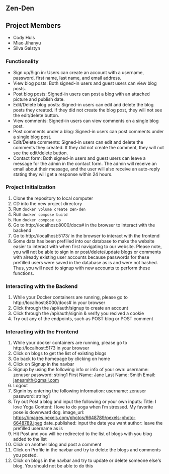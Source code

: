 ## Zen-Den

## Project Members
- Cody Huls
- Miao Jihanyu
- Silva Galstyn


### Functionality 

-   Sign up/Sign in: Users can create an account with a username, password, first name, last name, and email address.
-   View blog posts: Both signed-in users and guest users can view blog posts.
-   Post blog posts: Signed-in users can post a blog with an attached picture and publish date.
-   Edit/Delete blog posts: Signed-in users can edit and delete the blog posts they created. If they did not create the blog post, they will not see the edit/delete button.
-   View comments: Signed-in users can view comments on a single blog post.
-   Post comments under a blog: Signed-in users can post comments under a single blog post.
-   Edit/Delete comments: Signed-in users can edit and delete the comments they created. If they did not create the comment, they will not see the edit/delete button.
-   Contact form: Both signed-in users and guest users can leave a message for the admin in the contact form. The admin will receive an email about their message, and the user will also receive an auto-reply stating they will get a response within 24 hours.


### Project Initialization

1. Clone the repository to local computer
2. CD into the new project directory
3. Run `docker volume create zen-den`
4. Run `docker compose build`
5. Run `docker compose up`
6. Go to http://localhost:8000/docs# in the browser to interact with the backend
7. Go to http://localhost:5173/ in the browser to interact with the frontend
8. Some data has been prefilled into our database to make the website easier to interact with when first navigating to our website.  Please note, you will not be able to sign in or post/delete/update blogs or comments with already existing user accounts because passwords for these prefilled users were saved in the database as is and were not hashed.  Thus, you will need to signup with new accounts to perform these functions.

### Interacting with the Backend
1. While your Docker containers are running, please go to http://localhost:8000/docs# in your browser
2. Click through the /api/auth/signup to create an account
3. Click through the /api/auth/signin & verify you recived a cookie
4. Try out any of the endpoints, such as POST blog or POST comment


### Interacting with the Frontend
1. While your docker containers are running, please go to http://localhost:5173 in your browser
2. Click on blogs to get the list of existing blogs
3. Go back to the homepage by clicking on home
4. Click on Signup in the navbar
5. Signup by using the following info or info of your own:
	username: zenuser
	password: string1
	First Name: Jane 
	Last Name: Smith
	Email: janesmith@gmail.com
6. Logout
7. Signin by entering the following information:
	username: zenuser
	password: string1
8. Try out Post a blog and input the following or your own inputs:
	Title: I love Yoga
	Content: I love to do yoga when I’m stressed.  My favorite pose is downward dog.
	image_url: https://images.pexels.com/photos/6648789/pexels-photo-6648789.jpeg
	date_published: input the date you want
	author: leave the prefilled username as is
9. Hit Post and you will be redirected to the list of blogs with you blog added to the list
10. Click on another blog and post a comment
11.  Click on Profile in the navbar and try to delete the blogs and comments you posted.  
12. Click on blogs in the navbar and try to update or delete someone else's blog.  You should not be able to do this



